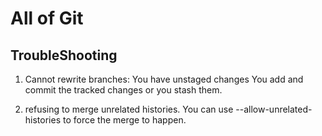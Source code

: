 # All of Git

## TroubleShooting

1. Cannot rewrite branches: You have unstaged changes
You add and commit the tracked changes or you stash them.

2. refusing to merge unrelated histories.
You can use --allow-unrelated-histories to force the merge to happen.
